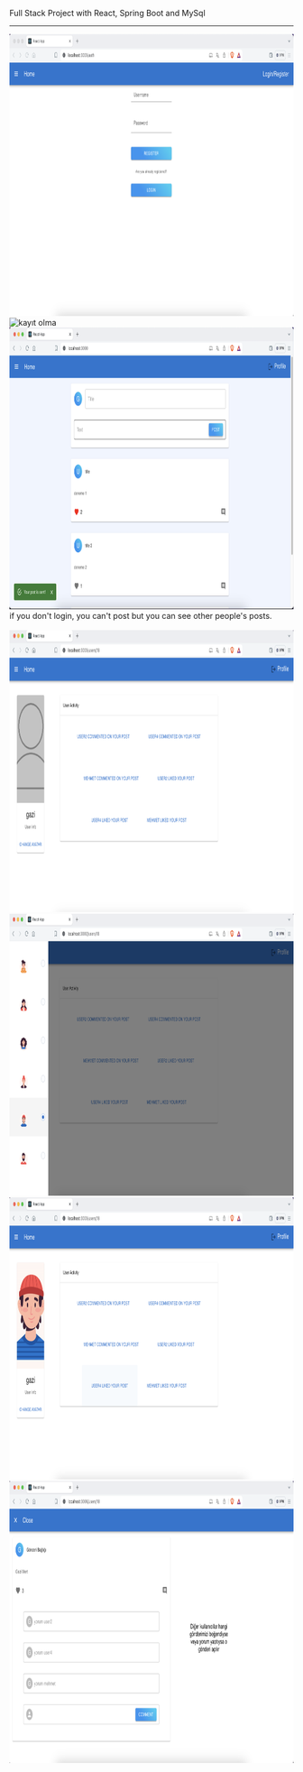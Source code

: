 Full Stack Project with React, Spring Boot and MySql
<hr>
<img src="ss/giriş ve kayıt ekranı.png" alt="giriş ve kayıt ekranı" width="800" height="500">
<br>
<img src="ss/kayıt olma.png" alt="kayıt olma" width="800" height="500">
<br>
<img src="ss/gönderi paylaşma.png" alt="gönderi paylaşma" width="800" height="500">
<br>
if you don't login, you can't post but you can see other people's posts.
<br>
<br>
<img src="ss/profil sayfası.png" alt="profil sayfası" width="800" height="500">
<br>
<img src="ss/profil resmi değiştirme.png" alt="profil resmi değiştirme" width="800" height="500">
<br>
<img src="ss/yeni profil.png" alt="yeni profil" width="800" height="500">
<br>
<img src="ss/kullanıcı aktivitelerinden herhangi birine bastığında açılan popup.png" alt="kullanıcı aktivitelerinden herhangi birine bastığında açılan popup" width="800" height="500">
<br>